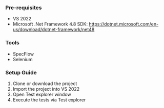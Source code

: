 ### Pre-requisites
* VS 2022
* Microsoft .Net Framework 4.8 SDK: https://dotnet.microsoft.com/en-us/download/dotnet-framework/net48

### Tools
* SpecFlow
* Selenium

### Setup Guide
1. Clone or download the project
2. Import the project into VS 2022
4. Open Test explorer window
5. Execute the tests via Test explorer


